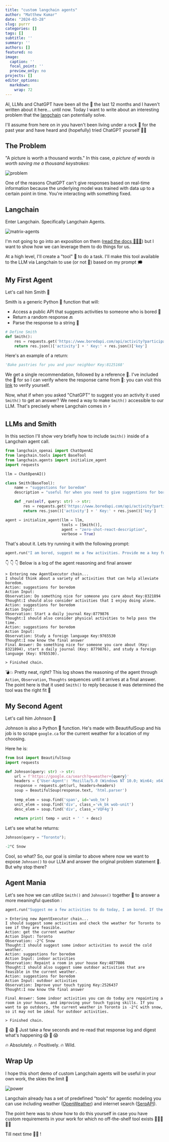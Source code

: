 ```yaml
---
title: "custom langchain agents"
author: "Matthew Kumar"
date: "2024-03-28"
slug: purrr
categories: []
tags: []
subtitle: ''
summary: ''
authors: []
featured: no
image:
  caption: ''
  focal_point: ''
  preview_only: no
projects: []
editor_options:
  markdown:
    wrap: 72
---
```


AI, LLMs and ChatGPT have been all the 🌊 the last 12 months and I
haven't  written about it here... until now. Today I want to write
about an interesting problem that the [langchain](https://www.langchain.com/) can potentially solve. 

I'll assume from here on in you haven't been living under a
rock 🗿 for the past year and have heard and (hopefully) tried
ChatGPT yourself 👨‍💻

## The Problem

"A picture is worth a thousand words." In this case, *a picture of words is
worth saving me a thousand keystrokes:*

![problem](https://github.com/mattkumar/shinysave/blob/main/problem.png?raw=true)


One of the reasons ChatGPT can't give
responses based on real-time information because the underlying model
was trained with data up to a certain point in time. You're interacting with something fixed.

## Langchain

Enter Langchain. Specifically Langchain Agents.

![matrix-agents](https://qph.cf2.quoracdn.net/main-qimg-9935661f2ef938ba6a60d4e0c4447a09-lq)

I'm not going to go into an exposition on them ([read the docs 📗📘📙](https://python.langchain.com/docs/modules/agents/quick_start))
but I want to show how we can leverage them to do things for us.

At a high level, I'll create a "tool" 🔨 to do a task. I'll make this tool available to the LLM via Langchain to use (or not 🤔) based on my prompt 🗯

## My First Agent

Let's call him Smith 👤

Smith is a generic Python 🐍 function that will: 

- Access a public API that suggests activities to someone who is bored 📡
- Return a random response 🔙
- Parse the response to a string 👷



```python
# Define Smith
def Smith():
    res = requests.get('https://www.boredapi.com/api/activity?participants=1')
    return res.json()['activity'] + ' Key:' + res.json()['key']
```

Here's an example of a return:


```python
'Bake pastries for you and your neighbor Key:8125168'
```

We get a single recommendation, followed by a reference 🔑. I've included the 🔑 for so I can verify where the response came from 🎯: you can visit this [link](http://www.boredapi.com/api/activity?key=8125168) to verify yourself. 

Now, what if when you asked "ChatGPT" to suggest you an activity it used `Smith()` to get an answer? We need a way to make `Smith()` accessible to our LLM. That's precisely where Langchain comes in ⚡

## LLMs and Smith

In this section I'll show very briefly how to include `Smith()` inside of a Langchain agent call.


```python
from langchain_openai import ChatOpenAI
from langchain.tools import BaseTool
from langchain.agents import initialize_agent
import requests

llm = ChatOpenAI()

class Smith(BaseTool):
    name = "suggestions for boredom"
    description = "useful for when you need to give suggestions for boredom."

    def _run(self, query: str) -> str:
        res = requests.get('https://www.boredapi.com/api/activity?participants=1')
        return res.json()['activity'] + ' Key:' + res.json()['key']

agent = initialize_agent(llm = llm, 
                         tools = [Smith()], 
                         agent = "zero-shot-react-description", 
                         verbose = True)
```

That's about it.  Lets try running it with the following prompt:


```python
agent.run("I am bored, suggest me a few activities. Provide me a key for each activity so I can reference it later.")
```



👇 👇 👇  Below is a log of the agent reasoning and final answer


```
> Entering new AgentExecutor chain...
I should think about a variety of activities that can help alleviate boredom.
Action: suggestions for boredom
Action Input: 
Observation: Do something nice for someone you care about Key:8321894
Thought:I should also consider activities that I enjoy doing alone.
Action: suggestions for boredom
Action Input: 
Observation: Start a daily journal Key:8779876
Thought:I should also consider physical activities to help pass the time.
Action: suggestions for boredom
Action Input: 
Observation: Study a foreign language Key:9765530
Thought:I now know the final answer
Final Answer: Do something nice for someone you care about (Key: 8321894), start a daily journal (Key: 8779876), and study a foreign language (Key: 9765530).

> Finished chain.
```

💣💥 Pretty neat, right? This log shows the reasoning of the agent through `Action`, `Observation`, `Thoughts` sequences until it arrives at a final answer. The point here is that it used `Smith()` to reply because it was determined the tool was the right fit 💯

## My Second Agent

Let's call him Johnson 👤

Johnson is also a Python 🐍 function. He's made with BeautifulSoup and his job is to scrape `google.ca` for the current weather for a location of my choosing.

Here he is:

```python
from bs4 import BeautifulSoup
import requests

def Johnson(query: str) -> str:
    url = f'https://google.ca/search?q=weather+{query}'
    headers = {'User-Agent': 'Mozilla/5.0 (Windows NT 10.0; Win64; x64) AppleWebKit/537.36 (KHTML, like Gecko) Chrome/122.0.0.0 Safari/537.36'}
    response = requests.get(url, headers=headers)
    soup = BeautifulSoup(response.text, 'html.parser')
    
    temp_elem = soup.find('span', id='wob_tm')
    unit_elem = soup.find('div', class_='vk_bk wob-unit')
    desc_elem = soup.find('div', class_='VQF4g')
    
    return print( temp + unit + ' ' + desc)
```

Let's see what he returns:


```python
Johnson(query = "Toronto");
```


```python
-2°C Snow
```

Cool, so what? So, our goal is similar to above where now we want to expose `Johnson()` to our LLM and answer the original problem statement 🤩. But why stop there?

## Agent Mania

Let's see how we can utilize `Smith()` and `Johnson()` together 👥 to answer a more meaningful question :


```python
agent.run("Suggest me a few activities to do today, I am bored. If the activities are outdoors, comment on the weather. I am located in Toronto. Comment on whether the weather will be an issue for each activity.")
```


```
> Entering new AgentExecutor chain...
I should suggest some activities and check the weather for Toronto to see if they are feasible.
Action: get the current weather
Action Input: Toronto
Observation: -2°C Snow
Thought:I should suggest some indoor activities to avoid the cold weather.
Action: suggestions for boredom
Action Input: indoor activities
Observation: Repaint a room in your house Key:4877086
Thought:I should also suggest some outdoor activities that are feasible in the current weather.
Action: suggestions for boredom
Action Input: outdoor activities
Observation: Improve your touch typing Key:2526437
Thought:I now know the final answer

Final Answer: Some indoor activities you can do today are repainting a room in your house, and improving your touch typing skills. If you want to go outdoors, the current weather in Toronto is -2°C with snow, so it may not be ideal for outdoor activities.

> Finished chain.
```

🤯 😱 🤯 Just take a few seconds and re-read that response log and digest what's happening 😱 🤯 😱

🔥 Absolutely.  🔥 Positively.  🔥 Wild.

## Wrap Up

I hope this short demo of custom Langchain agents will be useful in your own work, the skies the limit 🚀

![power](https://github.com/mattkumar/shinysave/blob/main/smithflex.jpg?raw=true)

Langchain already has a set of predefined "tools" for agentic modeling you can use including weather  ([OpenWeather](https://python.langchain.com/docs/integrations/tools/openweathermap)) and internet search ([SerpAPI](https://python.langchain.com/docs/integrations/providers/serpapi)). 

The point here was to show how to do this yourself in case you have custom requirements in your work for which no off-the-shelf tool exists 💪💪🏻💪🏼

Till next time 🍻🙏 !

